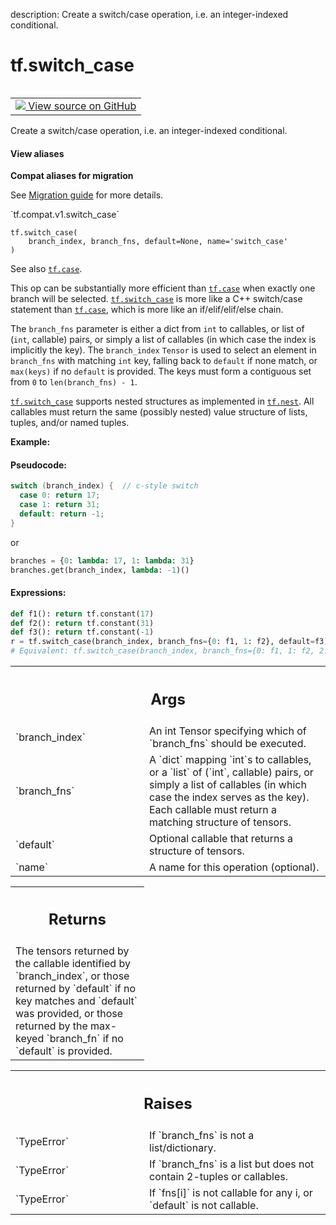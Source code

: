 description: Create a switch/case operation, i.e. an integer-indexed conditional.

<div itemscope itemtype="http://developers.google.com/ReferenceObject">
<meta itemprop="name" content="tf.switch_case" />
<meta itemprop="path" content="Stable" />
</div>

# tf.switch_case

<!-- Insert buttons and diff -->

<table class="tfo-notebook-buttons tfo-api nocontent" align="left">
<td>
  <a target="_blank" href="https://github.com/tensorflow/tensorflow/blob/r2.2/tensorflow/python/ops/control_flow_ops.py#L3506-L3579">
    <img src="https://www.tensorflow.org/images/GitHub-Mark-32px.png" />
    View source on GitHub
  </a>
</td>
</table>



Create a switch/case operation, i.e. an integer-indexed conditional.

<section class="expandable">
  <h4 class="showalways">View aliases</h4>
  <p>
<b>Compat aliases for migration</b>
<p>See
<a href="https://www.tensorflow.org/guide/migrate">Migration guide</a> for
more details.</p>
<p>`tf.compat.v1.switch_case`</p>
</p>
</section>

<pre class="devsite-click-to-copy prettyprint lang-py tfo-signature-link">
<code>tf.switch_case(
    branch_index, branch_fns, default=None, name='switch_case'
)
</code></pre>



<!-- Placeholder for "Used in" -->

See also <a href="../tf/case.md"><code>tf.case</code></a>.

This op can be substantially more efficient than <a href="../tf/case.md"><code>tf.case</code></a> when exactly one
branch will be selected. <a href="../tf/switch_case.md"><code>tf.switch_case</code></a> is more like a C++ switch/case
statement than <a href="../tf/case.md"><code>tf.case</code></a>, which is more like an if/elif/elif/else chain.

The `branch_fns` parameter is either a dict from `int` to callables, or list
of (`int`, callable) pairs, or simply a list of callables (in which case the
index is implicitly the key). The `branch_index` `Tensor` is used to select an
element in `branch_fns` with matching `int` key, falling back to `default`
if none match, or `max(keys)` if no `default` is provided. The keys must form
a contiguous set from `0` to `len(branch_fns) - 1`.

<a href="../tf/switch_case.md"><code>tf.switch_case</code></a> supports nested structures as implemented in <a href="../tf/nest.md"><code>tf.nest</code></a>. All
callables must return the same (possibly nested) value structure of lists,
tuples, and/or named tuples.

**Example:**

#### Pseudocode:



```c++
switch (branch_index) {  // c-style switch
  case 0: return 17;
  case 1: return 31;
  default: return -1;
}
```
or
```python
branches = {0: lambda: 17, 1: lambda: 31}
branches.get(branch_index, lambda: -1)()
```

#### Expressions:



```python
def f1(): return tf.constant(17)
def f2(): return tf.constant(31)
def f3(): return tf.constant(-1)
r = tf.switch_case(branch_index, branch_fns={0: f1, 1: f2}, default=f3)
# Equivalent: tf.switch_case(branch_index, branch_fns={0: f1, 1: f2, 2: f3})
```

<!-- Tabular view -->
 <table class="responsive fixed orange">
<colgroup><col width="214px"><col></colgroup>
<tr><th colspan="2"><h2 class="add-link">Args</h2></th></tr>

<tr>
<td>
`branch_index`
</td>
<td>
An int Tensor specifying which of `branch_fns` should be
executed.
</td>
</tr><tr>
<td>
`branch_fns`
</td>
<td>
A `dict` mapping `int`s to callables, or a `list` of
(`int`, callable) pairs, or simply a list of callables (in which case the
index serves as the key). Each callable must return a matching structure
of tensors.
</td>
</tr><tr>
<td>
`default`
</td>
<td>
Optional callable that returns a structure of tensors.
</td>
</tr><tr>
<td>
`name`
</td>
<td>
A name for this operation (optional).
</td>
</tr>
</table>



<!-- Tabular view -->
 <table class="responsive fixed orange">
<colgroup><col width="214px"><col></colgroup>
<tr><th colspan="2"><h2 class="add-link">Returns</h2></th></tr>
<tr class="alt">
<td colspan="2">
The tensors returned by the callable identified by `branch_index`, or those
returned by `default` if no key matches and `default` was provided, or those
returned by the max-keyed `branch_fn` if no `default` is provided.
</td>
</tr>

</table>



<!-- Tabular view -->
 <table class="responsive fixed orange">
<colgroup><col width="214px"><col></colgroup>
<tr><th colspan="2"><h2 class="add-link">Raises</h2></th></tr>

<tr>
<td>
`TypeError`
</td>
<td>
If `branch_fns` is not a list/dictionary.
</td>
</tr><tr>
<td>
`TypeError`
</td>
<td>
If `branch_fns` is a list but does not contain 2-tuples or
callables.
</td>
</tr><tr>
<td>
`TypeError`
</td>
<td>
If `fns[i]` is not callable for any i, or `default` is not
callable.
</td>
</tr>
</table>

